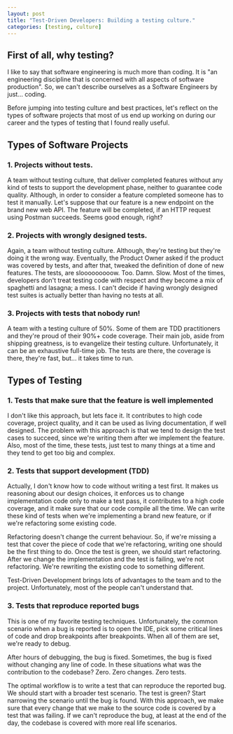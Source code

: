 ```yaml
---
layout: post
title: "Test-Driven Developers: Building a testing culture."
categories: [testing, culture]
---
```


## First of all, why testing?

I like to say that software engineering is much more than coding. It is
"an engineering discipline that is concerned with all aspects of software
production". So, we can't describe ourselves as a Software Engineers by
just... coding.

Before jumping into testing culture and best practices, let's reflect on the
types of software projects that most of us end up working on during our career
and the types of testing that I found really useful.

## Types of Software Projects

### 1. Projects without tests.

A team without testing culture, that deliver completed features without any
kind of tests to support the development phase, neither to guarantee code 
quality. Although, in order to consider a feature completed someone has to 
test it manually. Let's suppose that our feature is a new endpoint on the 
brand new web API. The feature will be completed, if an HTTP request using 
Postman succeeds. Seems good enough, right?

### 2. Projects with wrongly designed tests.

Again, a team without testing culture. Although, they're testing but they're
doing it the wrong way. Eventually, the Product Owner asked if the product was
covered by tests, and after that, tweaked the definition of done of new features.
The tests, are slooooooooow. Too. Damn. Slow. Most of the times, developers don't
treat testing code with respect and they become a mix of spaghetti and lasagna; a mess. 
I can't decide if having wrongly designed test suites is actually better than
having no tests at all.

### 3. Projects with tests that nobody run!

A team with a testing culture of 50%. Some of them are TDD practitioners and they're
proud of their 90%+ code coverage. Their main job, aside from shipping greatness, is
to evangelize their testing culture. Unfortunately, it can be an exhaustive full-time job.
The tests are there, the coverage is there, they're fast, but... it takes time to run.

## Types of Testing

### 1. Tests that make sure that the feature is well implemented

I don't like this approach, but lets face it. It contributes to high code coverage,
project quality, and it can be used as living documentation, if well designed.
The problem with this approach is that we tend to design the test cases to succeed,
since we're writing them after we implement the feature. Also, most of the time,
these tests, just test to many things at a time and they tend to get too big and complex.

### 2. Tests that support development (TDD)

Actually, I don't know how to code without writing a test first. It makes us reasoning
about our design choices, it enforces us to change implementation code only to make a test
pass, it contributes to a high code coverage, and it make sure that our code compile all
the time. We can write these kind of tests when we're implementing a brand new feature,
or if we're refactoring some existing code.

Refactoring doesn't change the current behaviour. So, if we're missing a test that
cover the piece of code that we're refactoring, writing one should be the first thing
to do. Once the test is green, we should start refactoring. After we change the
implementation and the test is failing, we're not refactoring. We're rewriting the
existing code to something different.

Test-Driven Development brings lots of advantages to the team and to the project.
Unfortunately, most of the people can't understand that.

### 3. Tests that reproduce reported bugs

This is one of my favorite testing techniques. Unfortunately, the common scenario when
a bug is reported is to open the IDE, pick some critical lines of code and drop breakpoints
after breakpoints. When all of them are set, we're ready to debug.

After hours of debugging, the bug is fixed. Sometimes, the bug is fixed without
changing any line of code. In these situations what was the contribution to the codebase?
Zero. Zero changes. Zero tests.

The optimal workflow is to write a test that can reproduce the reported bug.
We should start with a broader test scenario. The test is green? Start narrowing
the scenario until the bug is found. With this approach, we make sure that every change
that we make to the source code is covered by a test that was failing. If we can't
reproduce the bug, at least at the end of the day, the codebase is covered with more
real life scenarios. 
